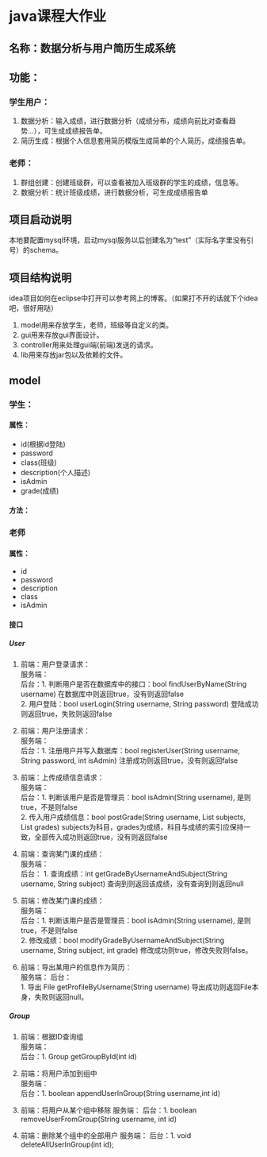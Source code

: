 
# java课程大作业
## 名称：数据分析与用户简历生成系统
## 功能：
### 学生用户：
1. 数据分析：输入成绩，进行数据分析（成绩分布，成绩向前比对查看趋势...），可生成成绩报告单。
2. 简历生成：根据个人信息套用简历模版生成简单的个人简历，成绩报告单。
### 老师：
1. 群组创建：创建班级群，可以查看被加入班级群的学生的成绩，信息等。
2. 数据分析：统计班级成绩，进行数据分析，可生成成绩报告单

## 项目启动说明
本地要配置mysql环境，启动mysql服务以后创建名为“test”（实际名字里没有引号）的schema。

## 项目结构说明
idea项目如何在eclipse中打开可以参考网上的博客。（如果打不开的话就下个idea吧，很好用哒）
1. model用来存放学生，老师，班级等自定义的类。
2. gui用来存放gui界面设计。
3. controller用来处理gui端(前端)发送的请求。
4. lib用来存放jar包以及依赖的文件。

## model 
### 学生：
#### 属性：
- id(根据id登陆)
- password
- class(班级)
- description(个人描述)
- isAdmin
- grade(成绩)    
#### 方法：

### 老师

#### 属性：
- id
- password
- description
- class
- isAdmin

#### 接口

##### User
1. 前端：用户登录请求：     
   服务端：     
   后台：1. 判断用户是否在数据库中的接口：bool findUserByName(String username) 在数据库中则返回true，没有则返回false     
        2. 用户登陆：bool userLogin(String username, String password) 登陆成功则返回true，失败则返回false

2. 前端：用户注册请求：     
   服务端：     
   后台：1. 注册用户并写入数据库：bool registerUser(String username, String password, int isAdmin) 注册成功则返回true，没有则返回false

3. 前端：上传成绩信息请求：     
   服务端：       
   后台：1. 判断该用户是否是管理员：bool isAdmin(String username), 是则true，不是则false       
        2. 传入用户成绩信息：bool postGrade(String username, List<String> subjects, List<int> grades) subjects为科目，grades为成绩，科目与成绩的索引应保持一致，全部传入成功则返回true，没有则返回false

4. 前端：查询某门课的成绩：       
   服务端：        
   后台：
        1. 查询成绩：int getGradeByUsernameAndSubject(String username, String subject) 查询到则返回该成绩，没有查询到则返回null
        
5. 前端：修改某门课的成绩：     
   服务端：      
   后台：1. 判断该用户是否是管理员：bool isAdmin(String username), 是则true，不是则false       
        2. 修改成绩：bool modifyGradeByUsernameAndSubject(String username, String subject, int grade) 修改成功则true，修改失败则false。

6. 前端：导出某用户的信息作为简历：    
   服务端：
   后台：      
        1. 导出 File getProfileByUsername(String username) 导出成功则返回File本身，失败则返回null。
        
##### Group

1. 前端：根据ID查询组     
   服务端：     
   后台：1. Group getGroupById(int id)     

2. 前端：将用户添加到组中     
   服务端：     
   后台：1. boolean appendUserInGroup(String username,int id)    
   
3. 前端：将用户从某个组中移除
   服务端：
   后台：1. boolean removeUserFromGroup(String username, int id)
   
4. 前端：删除某个组中的全部用户
   服务端：
   后台：1. void deleteAllUserInGroup(int id);
   
   



        
   





